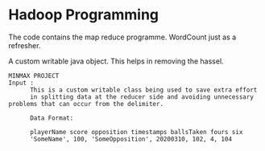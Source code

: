 # Hadoop Programming

The code contains the map reduce programme. WordCount just as a refresher.

A custom writable java object. This helps in removing the hassel.

``` 
MINMAX PROJECT
Input :
      This is a custom writable class being used to save extra effort
      in splitting data at the reducer side and avoiding unnecessary problems that can occur from the delimiter.

      Data Format:

      playerName score opposition timestamps ballsTaken fours six
      'SomeName', 100, 'SomeOpposition', 20200310, 102, 4, 104

```
